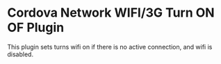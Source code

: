 Cordova Network WIFI/3G Turn ON OF Plugin
==================================================================

This plugin sets turns wifi on if there is no active connection, and wifi is disabled.